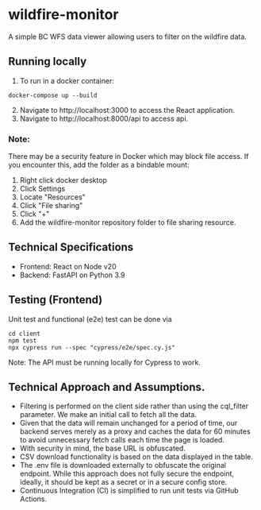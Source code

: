 # wildfire-monitor

A simple BC WFS data viewer allowing users to filter on the wildfire data.

## Running locally
1. To run in a docker container:
```
docker-compose up --build
```
2. Navigate to http://localhost:3000 to access the React application.
3. Navigate to http://localhost:8000/api to access api.

### Note:
There may be a security feature in Docker which may block file access. If you encounter this, add the folder as a bindable mount:
1. Right click docker desktop
2. Click Settings
3. Locate "Resources"
4. Click "File sharing"
5. Click "+"
6. Add the wildfire-monitor repository folder to file sharing resource.

## Technical Specifications
* Frontend: React on Node v20
* Backend: FastAPI on Python 3.9

## Testing (Frontend)

Unit test and functional (e2e) test can be done via
```
cd client
npm test
npx cypress run --spec "cypress/e2e/spec.cy.js"
```
Note: The API must be running locally for Cypress to work.

## Technical Approach and Assumptions.
* Filtering is performed on the client side rather than using the cql_filter parameter. We make an initial call to fetch all the data.
* Given that the data will remain unchanged for a period of time, our backend serves merely as a proxy and caches the data for 60 minutes to avoid unnecessary fetch calls each time the page is loaded.
* With security in mind, the base URL is obfuscated.
* CSV download functionality is based on the data displayed in the table.
* The .env file is downloaded externally to obfuscate the original endpoint. While this approach does not fully secure the endpoint, ideally, it should be kept as a secret or in a secure config store.
* Continuous Integration (CI) is simplified to run unit tests via GitHub Actions.